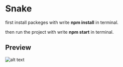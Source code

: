 # Snake

first install packeges with write **npm install** in terminal.

then run the project with write **npm start** in terminal.

## Preview

![alt text](https://s6.uupload.ir/files/snake_hmz.png)
